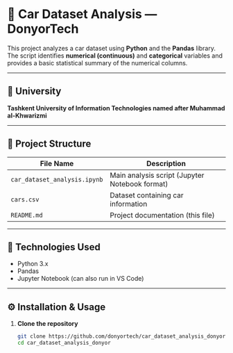 # 🚗 Car Dataset Analysis — DonyorTech

This project analyzes a car dataset using **Python** and the **Pandas** library.  
The script identifies **numerical (continuous)** and **categorical** variables and provides a basic statistical summary of the numerical columns.

---

## 🏫 University

**Tashkent University of Information Technologies named after Muhammad al-Khwarizmi**

---

## 📂 Project Structure

| File Name | Description |
|------------|--------------|
| `car_dataset_analysis.ipynb` | Main analysis script (Jupyter Notebook format) |
| `cars.csv` | Dataset containing car information |
| `README.md` | Project documentation (this file) |

---

## 🧠 Technologies Used

- Python 3.x  
- Pandas  
- Jupyter Notebook (can also run in VS Code)

---

## ⚙️ Installation & Usage

1. **Clone the repository**
   ```bash
   git clone https://github.com/donyortech/car_dataset_analysis_donyor.git
   cd car_dataset_analysis_donyor
